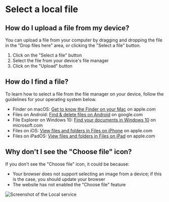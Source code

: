 # Select a local file

## How do I upload a file from my device?

You can upload a file from your computer by dragging and dropping the file in the "Drop files here" area, or clicking the "Select a file" button.

1. Click on the "Select a file" button
2. Select the file from your device's file manager
3. Click on the "Upload" button

## How do I find a file?

To learn how to select a file from the file manager on your device, follow the guidelines for your operating system below.

- Finder on macOS: [Get to know the Finder on your Mac](https://support.apple.com/en-ca/HT201732) on apple.com
- Files on Android: [Find & delete files on Android](https://support.google.com/android/answer/9110661?hl=en) on google.com
- File Explorer on Windows 10: [Find your documents in Windows 10](https://support.microsoft.com/en-us/help/4026289/windows-10-find-your-documents) on microsoft.com
- Files on iOS: [View files and folders in Files on iPhone](https://support.apple.com/guide/iphone/view-files-and-folders-iphc61044c11/ios) on apple.com
- Files on iPadOS: [View files and folders in Files on iPad](https://support.apple.com/guide/ipad/view-files-and-folders-ipad49b77901/ipados) on apple.com

## Why don't I see the "Choose file" icon?

If you don't see the "Choose file" icon, it could be because:

- Your browser does not support selecting an image from a device; if this is the case, you should update your browser
- The website has not enabled the "Choose file" feature

![Screenshot of the Local service](/assets/screenshots/local.png)

